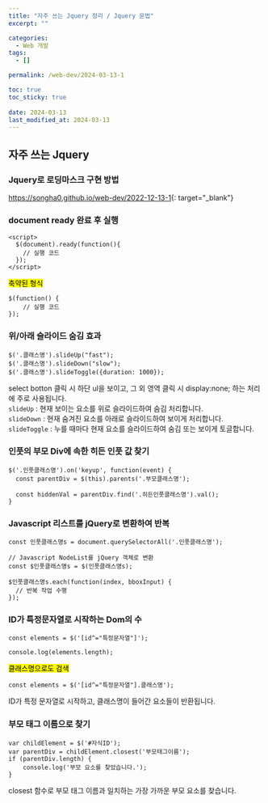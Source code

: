 ```yaml
---
title: "자주 쓰는 Jquery 정리 / Jquery 문법"
excerpt: ""

categories:
  - Web 개발
tags:
  - []

permalink: /web-dev/2024-03-13-1

toc: true
toc_sticky: true
 
date: 2024-03-13
last_modified_at: 2024-03-13
---
```


## 자주 쓰는 Jquery

### Jquery로 로딩마스크 구현 방법
<https://songha0.github.io/web-dev/2022-12-13-1>{: target="_blank"}

### document ready 완료 후 실행
```
<script>
  $(document).ready(function(){
    // 실행 코드
  });
</script>
```

<mark>축약된 형식</mark>
```
$(function() {
    // 실행 코드
});
```

### 위/아래 슬라이드 숨김 효과
```
$('.클래스명').slideUp("fast");
$('.클래스명').slideDown("slow");
$('.클래스명').slideToggle({duration: 1000});
```
select botton 클릭 시 하단 ul을 보이고, 그 외 영역 클릭 시 display:none; 하는 처리에 주로 사용됩니다.  
`slideUp` : 현재 보이는 요소를 위로 슬라이드하여 숨김 처리합니다.  
`slideDown` : 현재 숨겨진 요소를 아래로 슬라이드하여 보이게 처리합니다.  
`slideToggle` : 누를 때마다 현재 요소를 슬라이드하여 숨김 또는 보이게 토글합니다.

### 인풋의 부모 Div에 속한 히든 인풋 값 찾기
```
$('.인풋클래스명').on('keyup', function(event) {
  const parentDiv = $(this).parents('.부모클래스명');

  const hiddenVal = parentDiv.find('.히든인풋클래스명').val();
}
```

### Javascript 리스트를 jQuery로 변환하여 반복
```
const 인풋클래스명s = document.querySelectorAll('.인풋클래스명');

// Javascript NodeList를 jQuery 객체로 변환
const $인풋클래스명s = $(인풋클래스명s);

$인풋클래스명s.each(function(index, bboxInput) {
  // 반복 작업 수행
});
```

### ID가 특정문자열로 시작하는 Dom의 수
```
const elements = $('[id^="특정문자열"]');

console.log(elements.length);
```

<mark>클래스명으로도 검색</mark>
```
const elements = $('[id^="특정문자열"].클래스명');
```
ID가 특정 문자열로 시작하고, 클래스명이 들어간 요소들이 반환됩니다.

### 부모 태그 이름으로 찾기
```
var childElement = $('#자식ID');
var parentDiv = childElement.closest('부모태그이름');
if (parentDiv.length) {
    console.log('부모 요소를 찾았습니다.');
}
```
closest 함수로 부모 태그 이름과 일치하는 가장 가까운 부모 요소를 찾습니다.
